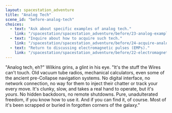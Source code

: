 ```yaml
---
layout: spacestation_adventure
title: "Analog Tech"
scene_id: "before-analog-tech"
choices:
  - text: "Ask about specific examples of analog tech."
    link: "/spacestation/spacestation_adventure/before/23-analog-examples"
  - text: "Inquire about how to acquire such tech."
    link: "/spacestation/spacestation_adventure/before/24-acquire-analog-tech"
  - text: "Return to discussing electromagnetic pulses (EMPs)."
    link: "/spacestation/spacestation_adventure/before/22-electromagnetic-pulses"
---
```


"Analog tech, eh?" Wilkins grins, a glint in his eye. "It's the stuff the Wires can't touch. Old vacuum tube radios, mechanical calculators, even some of the ancient pre-Collapse navigation systems. No digital interface, no network connection, no way for them to inject their chatter or track your every move. It's clunky, slow, and takes a real hand to operate, but it's *yours*. No hidden backdoors, no remote shutdowns. Pure, unadulterated freedom, if you know how to use it. And if you can find it, of course. Most of it's been scrapped or buried in forgotten corners of the galaxy."
